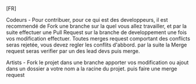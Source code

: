 [FR]

Codeurs -
Pour contribuer, pour ce qui est des developpeurs, il est recommendé de Fork une branche sur la quel vous allez travailler, 
et par la suite effectuer une Pull Request sur la branche de developpement une fois vos modification effectuer.
Toutes merges request comportant des conflicts seras rejetée, vous devez regler les conflits d'abbord.
par la suite la Merge request seras verifier par un des lead devs puis merge.

Artists -
Fork le projet dans une branche apporter vos modification ou ajout dans un dossier a votre nom a la racine du projet.
puis faire une merge request 


